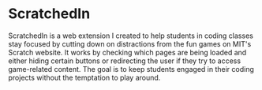 # ScratchedIn
ScratchedIn is a web extension I created to help students in coding classes stay focused by cutting down on distractions from the fun games on MIT's Scratch website. It works by checking which pages are being loaded and either hiding certain buttons or redirecting the user if they try to access game-related content. The goal is to keep students engaged in their coding projects without the temptation to play around.

